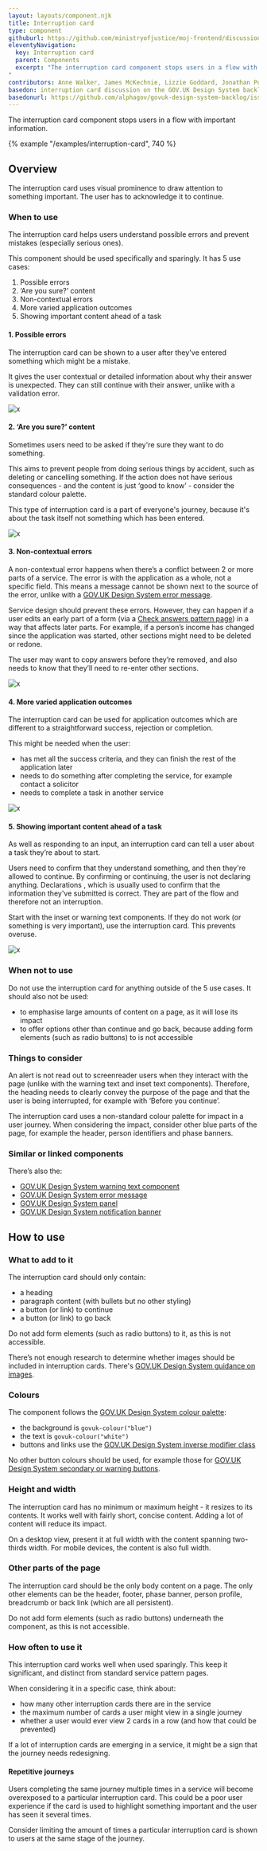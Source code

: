 ```yaml
---
layout: layouts/component.njk
title: Interruption card
type: component
githuburl: https://github.com/ministryofjustice/moj-frontend/discussions/421
eleventyNavigation:
  key: Interruption card
  parent: Components
  excerpt: "The interruption card component stops users in a flow with important information.
"
contributors: Anne Walker, James McKechnie, Lizzie Goddard, Jonathan Porton, Rachel Ricks, Mary Bowden, Louise Jones, Ed Marshall, Quay Pho, Sara Yassine and Deb Gilkes
basedon: interruption card discussion on the GOV.UK Design System backlog
basedonurl: https://github.com/alphagov/govuk-design-system-backlog/issues/27
---
```


<span class="govuk-caption-xl">The interruption card component stops users in a flow with important information.</span>

{% example "/examples/interruption-card", 740 %}


## Overview

The interruption card uses visual prominence to draw attention to something important. The user has to acknowledge it to continue.

### When to use

The interruption card helps users understand possible errors and prevent mistakes (especially serious ones).

This component should be used specifically and sparingly. It has 5 use cases:

1. Possible errors
2. ‘Are you sure?’ content  
3. Non-contextual errors
4. More varied application outcomes  
5. Showing important content ahead of a task

#### 1. Possible errors

The interruption card can be shown to a user after they've entered something which might be a mistake.

It gives the user contextual or detailed information about why their answer is unexpected. They can still continue with their answer, unlike with a validation error.

<p><img src="/assets/images/interruption-card-example-possible-error.png" alt="x"></p>

#### 2. ‘Are you sure?’ content

Sometimes users need to be asked if they're sure they want to do something.  

This aims to prevent people from doing serious things by accident, such as deleting or cancelling something. If the action does not have serious consequences - and the content is just ‘good to know’ - consider the standard colour palette.

This type of interruption card is a part of everyone's journey, because it's about the task itself not something which has been entered.

<p><img src="/assets/images/interruption-card-example-are-you-sure.png" alt="x"></p>

#### 3. Non-contextual errors

A non-contextual error happens when there’s a conflict between 2 or more parts of a service. The error is with the application as a whole, not a specific field. This means a message cannot be shown next to the source of the error, unlike with a [GOV.UK Design System error message](https://design-system.service.gov.uk/components/error-message/).

Service design should prevent these errors. However, they can happen if a user edits an early part of a form (via a [Check answers pattern page](https://design-system.service.gov.uk/patterns/check-answers/)) in a way that affects later parts. For example, if a person’s income has changed since the application was started, other sections might need to be deleted or redone.

The user may want to copy answers before they’re removed, and also needs to know that they’ll need to re-enter other sections.

<p><img src="/assets/images/interruption-card-example-non-contextual-error.png" alt="x"></p>

#### 4. More varied application outcomes

The interruption card can be used for application outcomes which are different to a straightforward success, rejection or completion.

This might be needed when the user:

- has met all the success criteria, and they can finish the rest of the application later
- needs to do something after completing the service, for example contact a solicitor
- needs to complete a task in another service

<p><img src="/assets/images/interruption-card-example-varied-outcome.png" alt="x"></p>

#### 5. Showing important content ahead of a task

As well as responding to an input, an interruption card can tell a user about a task they’re about to start.

Users need to confirm that they understand something, and then they're allowed to continue. By confirming or continuing, the user is not declaring anything. Declarations , which is usually used to confirm that the information they've submitted is correct. They are part of the flow and therefore not an interruption.

Start with the inset or warning text components. If they do not work (or something is very important), use the interruption card. This prevents overuse.

<p><img src="/assets/images/interruption-card-example-important-content.png" alt="x"></p>

### When not to use

Do not use the interruption card for anything outside of the 5 use cases. It should also not be used:

- to emphasise large amounts of content on a page, as it will lose its impact
- to offer options other than continue and go back, because adding form elements (such as radio buttons) to is not accessible  

### Things to consider

An alert is not read out to screenreader users when they interact with the page (unlike with the warning text and inset text components). Therefore, the heading needs to clearly convey the purpose of the page and that the user is being interrupted, for example with ‘Before you continue’.   

The interruption card uses a non-standard colour palette for impact in a user journey. When considering the impact, consider other blue parts of the page, for example the header, person identifiers and phase banners.

### Similar or linked components

There’s also the:

- [GOV.UK Design System warning text component](https://design-system.service.gov.uk/components/error-message/)
- [GOV.UK Design System error message](https://design-system.service.gov.uk/components/error-message/)
- [GOV.UK Design System panel](https://design-system.service.gov.uk/components/panel/)
- [GOV.UK Design System notification banner](https://design-system.service.gov.uk/components/notification-banner/)

## How to use

### What to add to it

The interruption card should only contain:

- a heading
- paragraph content (with bullets but no other styling)
- a button (or link) to continue
- a button (or link) to go back

Do not add form elements (such as radio buttons) to it, as this is not accessible.

There’s not enough research to determine whether images should be included in interruption cards. There's [GOV.UK Design System guidance on images](https://design-system.service.gov.uk/styles/images/).

### Colours

The component follows the [GOV.UK Design System colour palette](https://design-system.service.gov.uk/styles/colour/):

- the background is `govuk-colour("blue")`
- the text is `govuk-colour("white")`
- buttons and links use the [GOV.UK Design System inverse modifier class](https://design-system.service.gov.uk/styles/links/#links-on-dark-backgrounds)

No other button colours should be used, for example those for [GOV.UK Design System secondary or warning buttons](https://design-system.service.gov.uk/components/button/#secondary-buttons).

### Height and width

The interruption card has no minimum or maximum height - it resizes to its contents. It works well with fairly short, concise content. Adding a lot of content will reduce its impact.

On a desktop view, present it at full width with the content spanning two-thirds width. For mobile devices, the content is also full width.

### Other parts of the page

The interruption card should be the only body content on a page. The only other elements can be the header, footer, phase banner, person profile, breadcrumb or back link (which are all persistent).

Do not add form elements (such as radio buttons) underneath the component, as this is not accessible.

### How often to use it

This interruption card works well when used sparingly. This keep it significant, and distinct from standard service pattern pages.

When considering it in a specific case, think about:

- how many other interruption cards there are in the service
- the maximum number of cards a user might view in a single journey    
- whether a user would ever view 2 cards in a row (and how that could be prevented)

If a lot of interruption cards are emerging in a service, it might be a sign that the journey needs redesigning.

#### Repetitive journeys

Users completing the same journey multiple times in a service will become overexposed to a particular interruption card. This could be a poor user experience if the card is used to highlight something important and the user has seen it several times.

Consider limiting the amount of times a particular interruption card is shown to users at the same stage of the journey.
